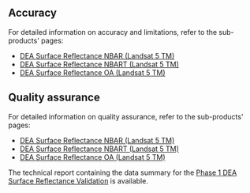 ## Accuracy

For detailed information on accuracy and limitations, refer to the sub-products' pages:

* [DEA Surface Reflectance NBAR (Landsat 5 TM)](/data/product/dea-surface-reflectance-nbar-landsat-5-tm)
* [DEA Surface Reflectance NBART (Landsat 5 TM)](/data/product/dea-surface-reflectance-nbart-landsat-5-tm)
* [DEA Surface Reflectance OA (Landsat 5 TM)](/data/product/dea-surface-reflectance-oa-landsat-5-tm)

## Quality assurance

For detailed information on quality assurance, refer to the sub-products' pages:

* [DEA Surface Reflectance NBAR (Landsat 5 TM)](/data/product/dea-surface-reflectance-nbar-landsat-5-tm)
* [DEA Surface Reflectance NBART (Landsat 5 TM)](/data/product/dea-surface-reflectance-nbart-landsat-5-tm)
* [DEA Surface Reflectance OA (Landsat 5 TM)](/data/product/dea-surface-reflectance-oa-landsat-5-tm)

The technical report containing the data summary for the [Phase 1 DEA Surface Reflectance Validation](https://ecat.ga.gov.au/geonetwork/srv/eng/catalog.search#/metadata/145101) is available.

